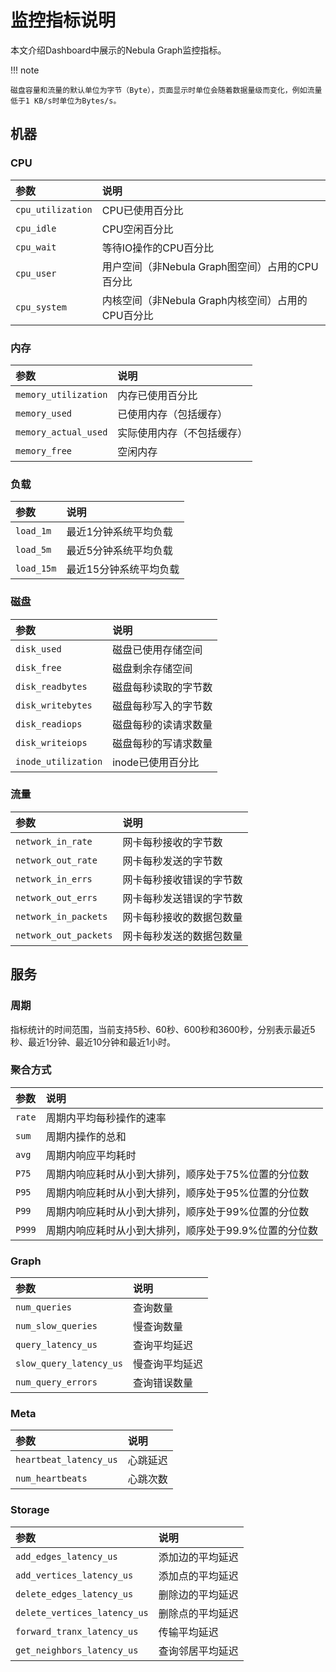 # 监控指标说明

本文介绍Dashboard中展示的Nebula Graph监控指标。

!!! note

    磁盘容量和流量的默认单位为字节（Byte），页面显示时单位会随着数据量级而变化，例如流量低于1 KB/s时单位为Bytes/s。

## 机器

### CPU

|参数|说明|
|:---|:---|
|`cpu_utilization`| CPU已使用百分比|
|`cpu_idle`| CPU空闲百分比|
|`cpu_wait`| 等待IO操作的CPU百分比|
|`cpu_user`| 用户空间（非Nebula Graph图空间）占用的CPU百分比|
|`cpu_system`| 内核空间（非Nebula Graph内核空间）占用的CPU百分比|

### 内存

|参数|说明|
|:---|:---|
|`memory_utilization`| 内存已使用百分比|
|`memory_used`| 已使用内存（包括缓存）|
|`memory_actual_used`| 实际使用内存（不包括缓存）|
|`memory_free`| 空闲内存|

### 负载

|参数|说明|
|:---|:---|
|`load_1m`| 最近1分钟系统平均负载|
|`load_5m`| 最近5分钟系统平均负载|
|`load_15m`| 最近15分钟系统平均负载|

### 磁盘

|参数|说明|
|:---|:---|
|`disk_used`| 磁盘已使用存储空间|
|`disk_free`| 磁盘剩余存储空间|
|`disk_readbytes`| 磁盘每秒读取的字节数|
|`disk_writebytes`| 磁盘每秒写入的字节数|
|`disk_readiops`| 磁盘每秒的读请求数量|
|`disk_writeiops`| 磁盘每秒的写请求数量|
|`inode_utilization`| inode已使用百分比|

### 流量

|参数|说明|
|:---|:---|
|`network_in_rate`| 网卡每秒接收的字节数|
|`network_out_rate`| 网卡每秒发送的字节数|
|`network_in_errs`| 网卡每秒接收错误的字节数|
|`network_out_errs`| 网卡每秒发送错误的字节数|
|`network_in_packets`| 网卡每秒接收的数据包数量|
|`network_out_packets`| 网卡每秒发送的数据包数量|

## 服务

### 周期

指标统计的时间范围，当前支持5秒、60秒、600秒和3600秒，分别表示最近5秒、最近1分钟、最近10分钟和最近1小时。

### 聚合方式

|参数|说明|
|:---|:---|
|`rate`| 周期内平均每秒操作的速率|
|`sum`| 周期内操作的总和|
|`avg`| 周期内响应平均耗时|
|`P75`| 周期内响应耗时从小到大排列，顺序处于75%位置的分位数|
|`P95`| 周期内响应耗时从小到大排列，顺序处于95%位置的分位数|
|`P99`| 周期内响应耗时从小到大排列，顺序处于99%位置的分位数|
|`P999`| 周期内响应耗时从小到大排列，顺序处于99.9%位置的分位数|

### Graph

|参数|说明|
|:---|:---|
|`num_queries`| 查询数量|
|`num_slow_queries`| 慢查询数量|
|`query_latency_us`| 查询平均延迟|
|`slow_query_latency_us`| 慢查询平均延迟|
|`num_query_errors`| 查询错误数量|

### Meta

|参数|说明|
|:---|:---|
|`heartbeat_latency_us`| 心跳延迟|
|`num_heartbeats`| 心跳次数|

### Storage

|参数|说明|
|:---|:---|
|`add_edges_latency_us`| 添加边的平均延迟|
|`add_vertices_latency_us`| 添加点的平均延迟|
|`delete_edges_latency_us`| 删除边的平均延迟|
|`delete_vertices_latency_us`| 删除点的平均延迟|
|`forward_tranx_latency_us`| 传输平均延迟|
|`get_neighbors_latency_us`| 查询邻居平均延迟|
